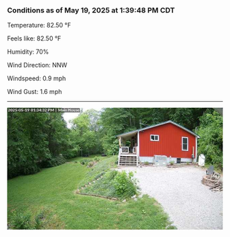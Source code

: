 ### Conditions as of May 19, 2025 at 1:39:48 PM CDT 

Temperature: 82.50 &deg;F

Feels like: 82.50 &deg;F

Humidity: 70%

Wind Direction: NNW

Windspeed: 0.9 mph

Wind Gust: 1.6 mph

---

<img src="./images/latest.jpeg"/>

